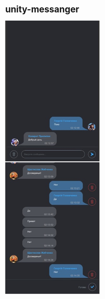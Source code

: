 # unity-messanger



![Alt text](/Doc/screen.jpg?raw=true "Write mode")
![Alt text](/Doc/screen2.jpg?raw=true "Delete mode")